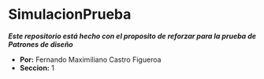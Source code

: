 # SimulacionPrueba
***Este repositorio está hecho con el proposito de reforzar para la prueba de Patrones de diseño***
- **Por:** Fernando Maximiliano Castro Figueroa
- **Seccion:** 1

